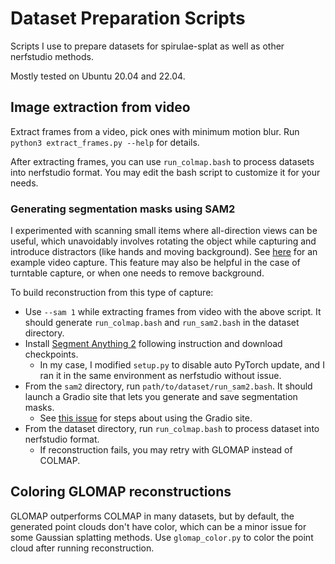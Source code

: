# Dataset Preparation Scripts

Scripts I use to prepare datasets for spirulae-splat as well as other nerfstudio methods.

Mostly tested on Ubuntu 20.04 and 22.04.


## Image extraction from video

Extract frames from a video, pick ones with minimum motion blur. Run `python3 extract_frames.py --help` for details.

After extracting frames, you can use `run_colmap.bash` to process datasets into nerfstudio format. You may edit the bash script to customize it for your needs.

### Generating segmentation masks using SAM2

I experimented with scanning small items where all-direction views can be useful, which unavoidably involves rotating the object while capturing and introduce distractors (like hands and moving background). See [here](https://www.youtube.com/watch?v=ugqZpQzKix8) for an example video capture. This feature may also be helpful in the case of turntable capture, or when one needs to remove background.

To build reconstruction from this type of capture:
- Use `--sam 1` while extracting frames from video with the above script. It should generate `run_colmap.bash` and `run_sam2.bash` in the dataset directory.
- Install [Segment Anything 2](https://github.com/facebookresearch/sam2) following instruction and download checkpoints.
  - In my case, I modified `setup.py` to disable auto PyTorch update, and I ran it in the same environment as nerfstudio without issue.
- From the `sam2` directory, run `path/to/dataset/run_sam2.bash`. It should launch a Gradio site that lets you generate and save segmentation masks.
  - See [this issue](https://github.com/harry7557558/spirulae-splat/issues/1) for steps about using the Gradio site.
- From the dataset directory, run `run_colmap.bash` to process dataset into nerfstudio format.
  - If reconstruction fails, you may retry with GLOMAP instead of COLMAP.


## Coloring GLOMAP reconstructions

GLOMAP outperforms COLMAP in many datasets, but by default, the generated point clouds don't have color, which can be a minor issue for some Gaussian splatting methods. Use `glomap_color.py` to color the point cloud after running reconstruction.


